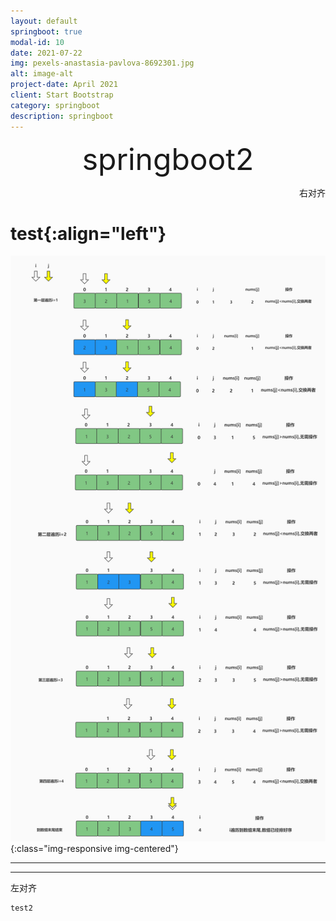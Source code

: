 ```yaml
---
layout: default
springboot: true
modal-id: 10
date: 2021-07-22
img: pexels-anastasia-pavlova-8692301.jpg
alt: image-alt
project-date: April 2021
client: Start Bootstrap
category: springboot
description: springboot
---
```

<div align='center' ><font size='70'>springboot2</font></div>

<p align="right">右对齐</p>

# test{:align="left"}


![rr](https://raw.githubusercontent.com/BiggerYellow/BiggerYellow.github.io/master/img/algorithm/bubbleSort/BubbleSort1.jpg){:class="img-responsive img-centered"}

---------
---------

<p align="left">左对齐</p>

```
test2
```